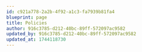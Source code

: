 ```yaml
---
id: c921a778-2a2b-4f92-a1c3-fa7939b81fa4
blueprint: page
title: Policies
author: 916c3785-d212-40bc-89ff-572097ac9582
updated_by: 916c3785-d212-40bc-89ff-572097ac9582
updated_at: 1744118730
---
```

